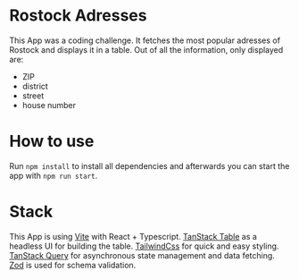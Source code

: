 # Rostock Adresses
This App was a coding challenge. It fetches the most popular adresses of Rostock and displays it in a table.
Out of all the information, only displayed are:
- ZIP
- district
- street
- house number

# How to use
Run `npm install` to install all dependencies and afterwards you can start the app with `npm run start`.

# Stack
This App is using [Vite](https://vitejs.dev/) with React + Typescript. 
[TanStack Table](https://tanstack.com/table/v8) as a headless UI for building the table. 
[TailwindCss](https://tailwindcss.com/) for quick and easy styling. 
[TanStack Query](https://tanstack.com/query/latest) for asynchronous state management and data fetching. 
[Zod](https://zod.dev/) is used for schema validation.